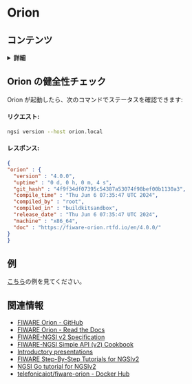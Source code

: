 # Orion

## コンテンツ

<details>
<summary><strong>詳細</strong></summary>

-   [Orion の健全性チェック](#sanity-check-for-orion)
-   [例](#examples)
-   [関連情報](#related-information)

</details>

<a name="sanity-check-for-orion"></a>

## Orion の健全性チェック

Orion が起動したら、次のコマンドでステータスを確認できます:

#### リクエスト:

```bash
ngsi version --host orion.local
```

#### レスポンス:

```json
{
"orion" : {
  "version" : "4.0.0",
  "uptime" : "0 d, 0 h, 0 m, 4 s",
  "git_hash" : "4f9f34df07395c54387a53074f98bef00b1130a3",
  "compile_time" : "Thu Jun 6 07:35:47 UTC 2024",
  "compiled_by" : "root",
  "compiled_in" : "buildkitsandbox",
  "release_date" : "Thu Jun 6 07:35:47 UTC 2024",
  "machine" : "x86_64",
  "doc" : "https://fiware-orion.rtfd.io/en/4.0.0/"
}
}
```

<a name="examples"></a>

## 例

[こちら](https://github.com/lets-fiware/FIWARE-Small-Bang/tree/main/examples/orion)の例を見てください。

<a name="related-information"></a>

## 関連情報

-   [FIWARE Orion - GitHub](https://github.com/telefonicaid/fiware-orion)
-   [FIWARE Orion - Read the Docs](https://fiware-orion.readthedocs.io/en/master/)
-   [FIWARE-NGSI v2 Specification](http://telefonicaid.github.io/fiware-orion/api/v2/stable/)
-   [FIWARE-NGSI Simple API (v2) Cookbook](http://telefonicaid.github.io/fiware-orion/api/v2/stable/cookbook/)
-   [Introductory presentations](https://www.slideshare.net/fermingalan/orion-context-broker-20211022)
-   [FIWARE Step-By-Step Tutorials for NGSIv2](https://fiware-tutorials.readthedocs.io/en/latest/)
-   [NGSI Go tutorial for NGSIv2](https://ngsi-go.letsfiware.jp/tutorial/ngsi-v2-crud/)
-   [telefonicaiot/fiware-orion - Docker Hub](https://hub.docker.com/r/telefonicaiot/fiware-orion)
